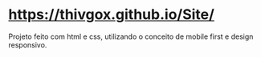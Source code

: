 # https://thivgox.github.io/Site/
Projeto feito com html e css, utilizando o conceito de mobile first e design responsivo. 

